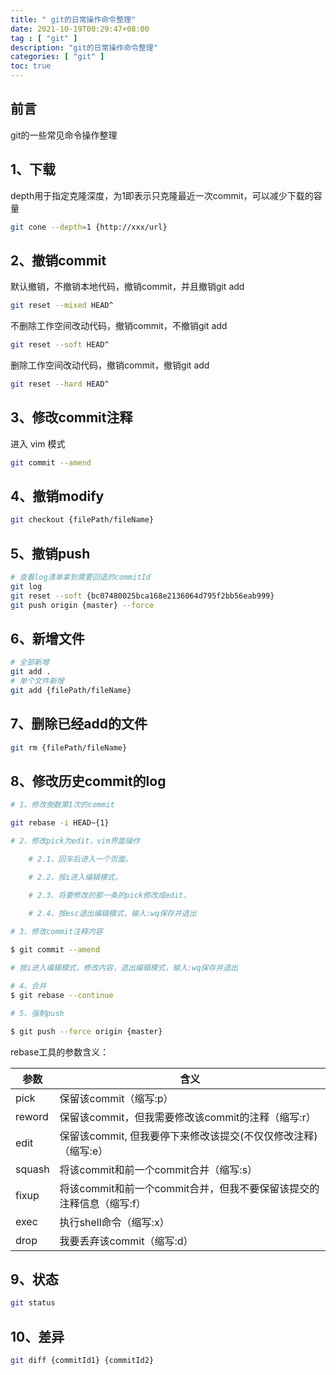 ```yaml
---
title: " git的日常操作命令整理"
date: 2021-10-19T00:29:47+08:00
tag : [ "git" ]
description: "git的日常操作命令整理"
categories: [ "git" ]
toc: true
---
```


## 前言
git的一些常见命令操作整理

## 1、下载
depth用于指定克隆深度，为1即表示只克隆最近一次commit，可以减少下载的容量
```bash
git cone --depth=1 {http://xxx/url}
```

## 2、撤销commit
默认撤销，不撤销本地代码，撤销commit，并且撤销git add 
```bash
git reset --mixed HEAD^
```

不删除工作空间改动代码，撤销commit，不撤销git add
```bash
git reset --soft HEAD^
```

删除工作空间改动代码，撤销commit，撤销git add
```bash
git reset --hard HEAD^
```

## 3、修改commit注释
进入 vim 模式
```bash
git commit --amend
```

## 4、撤销modify
```bash
git checkout {filePath/fileName}
```

## 5、撤销push
```bash
# 查看log清单拿到需要回退的commitId
git log 
git reset --soft {bc07480025bca168e2136064d795f2bb56eab999}
git push origin {master} --force
```

## 6、新增文件
```bash
# 全部新增
git add .
# 单个文件新增
git add {filePath/fileName}
```

## 7、删除已经add的文件
```bash
git rm {filePath/fileName}
```

## 8、修改历史commit的log
```bash
# 1、修改倒数第1次的commit

git rebase -i HEAD~{1}

# 2、修改pick为edit，vim界面操作

    # 2.1、回车后进入一个页面，

    # 2.2、按i进入编辑模式，

    # 2.3、将要修改的那一条的pick修改成edit，

    # 2.4、按esc退出编辑模式，输入:wq保存并退出
   
# 3、修改commit注释内容

$ git commit --amend

# 按i进入编辑模式，修改内容，退出编辑模式，输入:wq保存并退出

# 4、合并
$ git rebase --continue

# 5、强制push

$ git push --force origin {master}
```
rebase工具的参数含义：

参数|含义
-|-
pick|保留该commit（缩写:p）
reword|保留该commit，但我需要修改该commit的注释（缩写:r）
edit|保留该commit, 但我要停下来修改该提交(不仅仅修改注释)（缩写:e）
squash|将该commit和前一个commit合并（缩写:s）
fixup|将该commit和前一个commit合并，但我不要保留该提交的注释信息（缩写:f）
exec|执行shell命令（缩写:x）
drop|我要丢弃该commit（缩写:d）

## 9、状态
```bash
git status
```

## 10、差异
```bash
git diff {commitId1} {commitId2}
```
